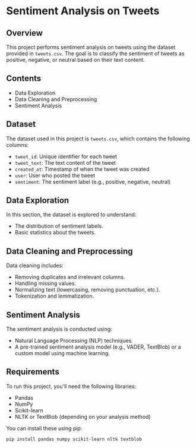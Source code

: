 # Sentiment Analysis on Tweets

## Overview
This project performs sentiment analysis on tweets using the dataset provided in `tweets.csv`. The goal is to classify the sentiment of tweets as positive, negative, or neutral based on their text content.

## Contents
- Data Exploration
- Data Cleaning and Preprocessing
- Sentiment Analysis

## Dataset
The dataset used in this project is `tweets.csv`, which contains the following columns:
- `tweet_id`: Unique identifier for each tweet
- `tweet_text`: The text content of the tweet
- `created_at`: Timestamp of when the tweet was created
- `user`: User who posted the tweet
- `sentiment`: The sentiment label (e.g., positive, negative, neutral)

## Data Exploration
In this section, the dataset is explored to understand:
- The distribution of sentiment labels.
- Basic statistics about the tweets.

## Data Cleaning and Preprocessing
Data cleaning includes:
- Removing duplicates and irrelevant columns.
- Handling missing values.
- Normalizing text (lowercasing, removing punctuation, etc.).
- Tokenization and lemmatization.

## Sentiment Analysis
The sentiment analysis is conducted using:
- Natural Language Processing (NLP) techniques.
- A pre-trained sentiment analysis model (e.g., VADER, TextBlob) or a custom model using machine learning.

## Requirements
To run this project, you'll need the following libraries:
- Pandas
- NumPy
- Scikit-learn
- NLTK or TextBlob (depending on your analysis method)

You can install these using pip:

```bash
pip install pandas numpy scikit-learn nltk textblob
